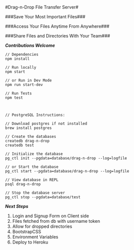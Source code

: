 #Drag-n-Drop File Transfer Server#

###Save Your Most Important Files###

###Access Your Files Anytime From Anywhere###

###Share Files and Directories With Your Team###


***Contributions Welcome***

```
// Dependencies
npm install

// Run locally
npm start

// or Run in Dev Mode
npm run start-dev

// Run Tests
npm test



// PostgreSQL Instructions:

// Download postgres if not installed
brew install postgres

// Create the databases
createdb drag-n-drop
createdb test

// Initialize the database
pg_ctl init --pgdata=database/drag-n-drop --log=logfile

// or Start the database
pg_ctl start --pgdata=database/drag-n-drop --log=logfile

// View database in REPL
psql drag-n-drop

// Stop the database server
pg_ctl stop --pgdata=database/test

```


***Next Steps***
1. Login and Signup Form on Client side
2. Files fetched from db with username token
3. Allow for dropped directories
5. BootstrapCSS
6. Environment Variables
7. Deploy to Heroku





